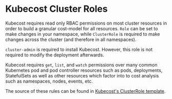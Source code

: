 # Kubecost Cluster Roles

Kubecost requires read only RBAC permissions on most cluster resources in order to build a granular cost-model for all resources. `Role` can be set to make changes in your namespace, while `ClusterRole` is required to make changes across the cluster (and therefore in all namespaces).

`cluster-admin` is required to install Kubecost. However, this role is not required to modify the deployment afterwards.

Kubecost requires `get`, `list`, and `watch` permissions over many common Kubernetes pod and pod controller resources such as pods, deployments, StatefulSets as well as other resources which factor into to cost analysis such as namespaces, nodes, events, etc.

The source of these rules can be found in [Kubecost's ClusterRole template](https://github.com/kubecost/cost-analyzer-helm-chart/blob/develop/cost-analyzer/templates/cost-analyzer-cluster-role-template.yaml).
